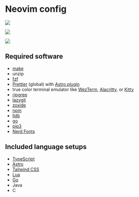 # Neovim config

<a href="https://dotfyle.com/Frank-Mayer/nvim"><img src="https://dotfyle.com/Frank-Mayer/nvim/badges/plugins?style=flat" /></a>

<a href="https://dotfyle.com/Frank-Mayer/nvim"><img src="https://dotfyle.com/Frank-Mayer/nvim/badges/leaderkey?style=flat" /></a>

<a href="https://dotfyle.com/Frank-Mayer/nvim"><img src="https://dotfyle.com/Frank-Mayer/nvim/badges/plugin-manager?style=flat" /></a>

## Required software

- [make](https://www.gnu.org/software/make/)
- unzip
- [fzf](https://github.com/junegunn/fzf)
- [Prettier](https://www.npmjs.com/package/prettier) (global) with [Astro plugin](https://github.com/withastro/prettier-plugin-astro)
- true color terminal emulator like [WezTerm](https://wezfurlong.org/wezterm/), [Alacritty](https://alacritty.org), or [Kitty](https://sw.kovidgoyal.net/kitty/)
- [ripgrep](https://github.com/BurntSushi/ripgrep)
- [lazygit](https://github.com/jesseduffield/lazygit)
- [zoxide](https://github.com/ajeetdsouza/zoxide)
- [npm](https://nodejs.org)
- [lldb](https://lldb.llvm.org)
- [go](https://go.dev/)
- [pip3](https://www.python.org/downloads)
- [Nerd Fonts](https://www.nerdfonts.com/font-downloads)

## Included language setups

- [TypeScript](https://www.typescriptlang.org/)
- [Astro](https://astro.build/)
- [Tailwind CSS](https://tailwindcss.com/)
- [Lua](https://www.lua.org/)
- [Go](https://go.dev/)
- Java
- C
